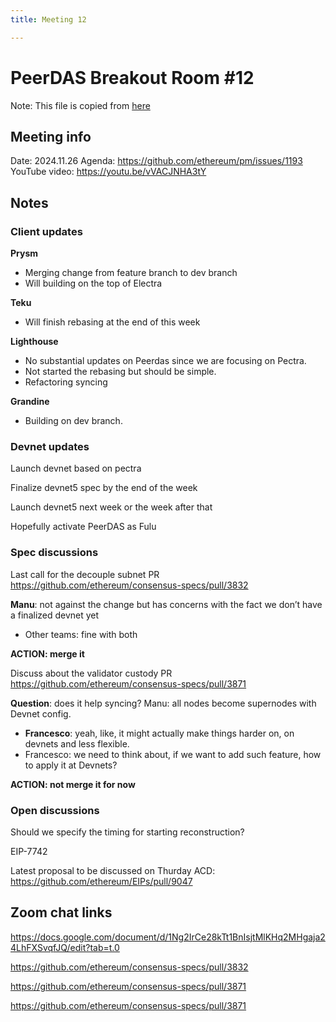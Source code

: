 ```yaml
---
title: Meeting 12

---
```


# PeerDAS Breakout Room #12
Note: This file is copied from [here](https://docs.google.com/document/d/1Ng2IrCe28kTt1BnIsjtMlKHq2MHgaja24LhFXSvqfJQ/edit#heading=h.tubwqb51zcjq)

## Meeting info
Date: 2024.11.26
Agenda: https://github.com/ethereum/pm/issues/1193
YouTube video: https://youtu.be/vVACJNHA3tY

## Notes

### Client updates
**Prysm**
- Merging change from feature branch to dev branch
- Will building on the top of Electra

**Teku**
- Will finish rebasing at the end of this week

**Lighthouse**
- No substantial updates on Peerdas since we are focusing on Pectra.
- Not started the rebasing but should be simple.
- Refactoring syncing

**Grandine**
- Building on dev branch.

### Devnet updates

Launch devnet based on pectra

Finalize devnet5 spec by the end of the week

Launch devnet5 next week or the week after that

Hopefully activate PeerDAS as Fulu

### Spec discussions

Last call for the decouple subnet PR https://github.com/ethereum/consensus-specs/pull/3832 

**Manu**: not against the change but has concerns with the fact we don’t have a finalized devnet yet
- Other teams: fine with both

**ACTION: merge it**

Discuss about the validator custody PR https://github.com/ethereum/consensus-specs/pull/3871

**Question**: does it help syncing? Manu: all nodes become supernodes with Devnet config.
- **Francesco**: yeah, like, it might actually make things harder on, on devnets and less flexible. 
- Francesco: we need to think about, if we want to add such feature, how to apply it at Devnets?

**ACTION: not merge it for now**

### Open discussions

Should we specify the timing for starting reconstruction?

EIP-7742

Latest proposal to be discussed on Thurday ACD: https://github.com/ethereum/EIPs/pull/9047

## Zoom chat links

https://docs.google.com/document/d/1Ng2IrCe28kTt1BnIsjtMlKHq2MHgaja24LhFXSvqfJQ/edit?tab=t.0

https://github.com/ethereum/consensus-specs/pull/3832

https://github.com/ethereum/consensus-specs/pull/3871

https://github.com/ethereum/consensus-specs/pull/3871